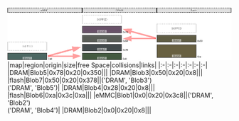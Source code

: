 ![memory map diagram](test_generate_doc_example_three_maps_redux.png)
|map|region|origin|size|free Space|collisions|links|
|:-|:-|:-|:-|:-|:-|:-|
|DRAM|<span style='color:(55, 24, 54)'>Blob5</span>|0x78|0x20|0x350|||
|DRAM|<span style='color:(33, 38, 30)'>Blob3</span>|0x50|0x20|0x8|||
|flash|<span style='color:(43, 38, 7)'>Blob7</span>|0x50|0x20|0x378||('DRAM', 'Blob3')<BR>('DRAM', 'Blob5')|
|DRAM|<span style='color:(5, 15, 17)'>Blob4</span>|0x28|0x20|0x8|||
|flash|<span style='color:(54, 44, 3)'>Blob6</span>|0xa|0x3c|0xa|||
|eMMC|<span style='color:(17, 53, 47)'>Blob1</span>|0x0|0x20|0x3c8||('DRAM', 'Blob2')<BR>('DRAM', 'Blob4')|
|DRAM|<span style='color:(5, 35, 1)'>Blob2</span>|0x0|0x20|0x8|||
